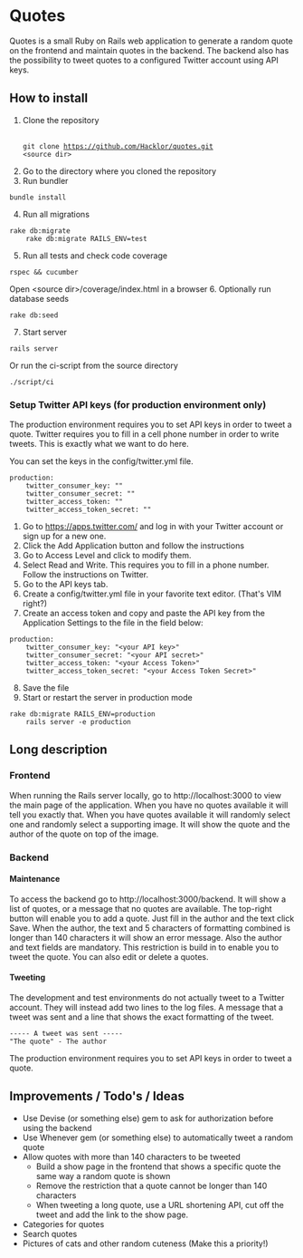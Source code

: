 Quotes
======

Quotes is a small Ruby on Rails web application to generate a random quote on
the frontend and maintain quotes in the backend. The backend also has the
possibility to tweet quotes to a configured Twitter account using API keys.

How to install
-----
1. Clone the repository
    <br/><br/><pre><code>git clone https://github.com/Hacklor/quotes.git &lt;source dir&gt;</code></pre>
2. Go to the directory where you cloned the repository
3. Run bundler
<pre><code>bundle install</code></pre>
4. Run all migrations
<pre><code>rake db:migrate
    rake db:migrate RAILS_ENV=test</code></pre>
5. Run all tests and check code coverage
<pre><code>rspec && cucumber</code></pre>
Open &lt;source dir&gt;/coverage/index.html in a browser
6. Optionally run database seeds
<pre><code>rake db:seed</code></pre>
7. Start server
<pre><code>rails server</code></pre>


Or run the ci-script from the source directory
<pre><code>./script/ci</code></pre>

### Setup Twitter API keys (for production environment only)
The production environment requires you to set API keys in order to tweet a
quote. Twitter requires you to fill in a cell phone number in order to write
tweets. This is exactly what we want to do here.

You can set the keys in the config/twitter.yml file.

    production:
        twitter_consumer_key: ""
        twitter_consumer_secret: ""
        twitter_access_token: ""
        twitter_access_token_secret: ""

1. Go to https://apps.twitter.com/ and log in with your Twitter account or sign
   up for a new one.
2. Click the Add Application button and follow the instructions
3. Go to Access Level and click to modify them.
4. Select Read and Write. This requires you to fill in a phone number. Follow
   the instructions on Twitter.
5. Go to the API keys tab.
6. Create a config/twitter.yml file in your favorite text editor. (That's VIM
   right?)
7. Create an access token and copy and paste the API key from the Application Settings to the file in the
   field below:
<pre><code>production:
    twitter_consumer_key: "&lt;your API key&gt;"
    twitter_consumer_secret: "&lt;your API secret&gt;"
    twitter_access_token: "&lt;your Access Token&gt;"
    twitter_access_token_secret: "&lt;your Access Token Secret&gt;"
</code></pre>
8. Save the file
9. Start or restart the server in production mode
<pre><code>rake db:migrate RAILS_ENV=production
    rails server -e production</code></pre>


Long description
-----
### Frontend
When running the Rails server locally, go to http://localhost:3000 to view the
main page of the application. When you have no quotes available it will tell you
exactly that. When you have quotes available it will randomly select one and
randomly select a supporting image. It will show the quote and the author of the
quote on top of the image.

### Backend

#### Maintenance
To access the backend go to http://localhost:3000/backend. It will show a list
of quotes, or a message that no quotes are available. The top-right button will
enable you to add a quote. Just fill in the author and the text click Save. When
the author, the text and 5 characters of formatting combined is longer than 140
characters it will show an error message. Also the author and text fields are
mandatory. This restriction is build in to enable you to tweet the quote. You
can also edit or delete a quotes.


#### Tweeting
The development and test environments do not actually tweet to a Twitter
account. They will instead add two lines to the log files. A message that a
tweet was sent and a line that shows the exact formatting of the tweet.
<pre><code>----- A tweet was sent -----
"The quote" - The author</code></pre>

The production environment requires you to set API keys in order to tweet a
quote.

Improvements / Todo's / Ideas
------
- Use Devise (or something else) gem to ask for authorization before using the backend
- Use Whenever gem (or something else) to automatically tweet a random quote
- Allow quotes with more than 140 characters to be tweeted
  * Build a show page in the frontend that shows a specific quote the same way a
  random quote is shown
  * Remove the restriction that a quote cannot be longer than 140 characters
  * When tweeting a long quote, use a URL shortening API, cut off the tweet and
  add the link to the show page.
- Categories for quotes
- Search quotes
- Pictures of cats and other random cuteness (Make this a priority!)
